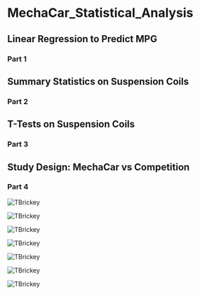# MechaCar_Statistical_Analysis

## Linear Regression to Predict MPG
### Part 1


## Summary Statistics on Suspension Coils
### Part 2

## T-Tests on Suspension Coils
### Part 3

## Study Design: MechaCar vs Competition
### Part 4


![TBrickey](https://github.com/TBrickey/https://github.com/TBrickey/MechaCar_Statistical_Analysis/blob/main/Resources/lm()%20Screenshot.png)

![TBrickey](https://github.com/TBrickey/https://github.com/TBrickey/MechaCar_Statistical_Analysis/blob/main/Resources/lot_summary.png)

![TBrickey](https://github.com/TBrickey/https://github.com/TBrickey/MechaCar_Statistical_Analysis/blob/main/Resources/summary(lm()).png)

![TBrickey](https://github.com/TBrickey/https://github.com/TBrickey/MechaCar_Statistical_Analysis/blob/main/Resources/summary(lm()).png)

![TBrickey](https://github.com/TBrickey/https://github.com/TBrickey/MechaCar_Statistical_Analysis/blob/main/Resources/t.test.png)

![TBrickey](https://github.com/TBrickey/https://github.com/TBrickey/MechaCar_Statistical_Analysis/blob/main/Resources/t.test(subset()).png)

![TBrickey](https://github.com/TBrickey/https://github.com/TBrickey/MechaCar_Statistical_Analysis/blob/main/Resources/total_summary.png)
